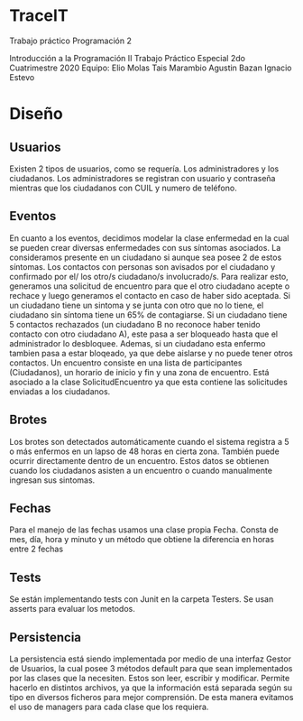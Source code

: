 # TraceIT
Trabajo práctico Programación 2

Introducción a la Programación II
Trabajo Práctico Especial
2do Cuatrimestre 2020
 Equipo:
        Elio Molas
        Tais Marambio
        Agustin Bazan
        Ignacio Estevo
        
<h1>Diseño </h1>
<h2>Usuarios</h2>
Existen 2 tipos de usuarios, como se requería. Los administradores y los ciudadanos. Los administradores se registran con usuario y contraseña mientras que los ciudadanos con CUIL y numero de teléfono.
<h2>Eventos</h2>
En cuanto a los eventos, decidimos modelar la clase enfermedad en la cual se pueden crear diversas enfermedades con sus síntomas asociados. La consideramos presente en un ciudadano si aunque sea posee 2 de estos síntomas. Los contactos con personas son avisados por el ciudadano y confirmado por el/ los otro/s ciudadano/s involucrado/s. Para realizar esto, generamos una solicitud de encuentro para que el otro ciudadano acepte o rechace y luego generamos el contacto en caso de haber sido aceptada. Si un ciudadano tiene un sintoma y se junta con otro que no lo tiene, el ciudadano sin síntoma tiene un 65% de contagiarse. Si un ciudadano tiene 5 contactos rechazados (un ciudadano B no reconoce haber tenido contacto con otro ciudadano A), este pasa a ser bloqueado hasta que el administrador lo desbloquee. Ademas, si un ciudadano esta enfermo tambien pasa a estar bloqeado, ya que debe aislarse y no puede tener otros contactos.
  Un encuentro consiste en una lista de participantes (Ciudadanos), un horario de inicio y fin y una zona de encuentro. Está asociado a la clase SolicitudEncuentro ya que esta contiene las solicitudes enviadas a los ciudadanos.

<h2>Brotes</h2>
 Los brotes son detectados automáticamente cuando el sistema registra a 5 o más enfermos en un lapso de 48 horas en cierta zona. También puede ocurrir directamente dentro de un encuentro. Estos datos se obtienen cuando los ciudadanos asisten a un encuentro o cuando manualmente ingresan sus sintomas.
<h2>Fechas</h2>
Para el manejo de las fechas usamos una clase propia Fecha. Consta de mes, día, hora y minuto y un método que obtiene la diferencia en horas entre 2 fechas
  
<h2>Tests</h2>
  Se están implementando tests con Junit en la carpeta Testers. Se usan asserts para evaluar los metodos.
      
<h2>Persistencia</h2>
La persistencia está siendo implementada por medio de una interfaz Gestor de Usuarios, la cual posee 3 métodos default para que sean implementados por las clases que la necesiten. Estos son leer, escribir y modificar. Permite hacerlo en distintos archivos, ya que la información está separada según su tipo en diversos ficheros para mejor comprensión.
De esta manera evitamos el uso de managers para cada clase que los requiera.

